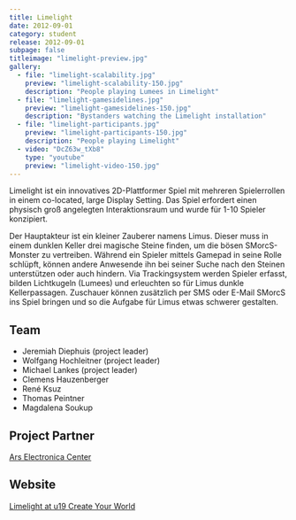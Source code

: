 ```yaml
---
title: Limelight
date: 2012-09-01
category: student
release: 2012-09-01
subpage: false
titleimage: "limelight-preview.jpg"
gallery:
  - file: "limelight-scalability.jpg"
    preview: "limelight-scalability-150.jpg"
    description: "People playing Lumees in Limelight"
  - file: "limelight-gamesidelines.jpg"
    preview: "limelight-gamesidelines-150.jpg"
    description: "Bystanders watching the Limelight installation"
  - file: "limelight-participants.jpg"
    preview: "limelight-participants-150.jpg"
    description: "People playing Limelight"
  - video: "DcZ63w_tXb8"
    type: "youtube"
    preview: "limelight-video-150.jpg"
---
```


Limelight ist ein innovatives 2D-Plattformer Spiel mit mehreren Spielerrollen in einem co-located, large Display Setting. Das Spiel erfordert einen physisch groß angelegten Interaktionsraum und wurde für 1-10 Spieler konzipiert.

Der Hauptakteur ist ein kleiner Zauberer namens Limus. Dieser muss in einem dunklen Keller drei magische Steine finden, um die bösen SMorcS-Monster zu vertreiben. Während ein Spieler mittels Gamepad in seine Rolle schlüpft, können andere Anwesende ihn bei seiner Suche nach den Steinen unterstützen oder auch hindern. Via Trackingsystem werden Spieler erfasst, bilden Lichtkugeln (Lumees) und erleuchten so für Limus dunkle Kellerpassagen. Zuschauer können zusätzlich per SMS oder E-Mail SMorcS ins Spiel bringen und so die Aufgabe für Limus etwas schwerer gestalten.

## Team

* Jeremiah Diephuis (project leader)
* Wolfgang Hochleitner (project leader)
* Michael Lankes (project leader)
* Clemens Hauzenberger
* René Ksuz
* Thomas Peintner
* Magdalena Soukup

## Project Partner

[Ars Electronica Center](http://www.aec.at/)

## Website

[Limelight at u19 Create Your World](http://www.aec.at/u19/2012/07/13/limelight/)